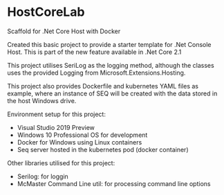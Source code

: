 # HostCoreLab
Scaffold for .Net Core Host with Docker

Created this basic project to provide a starter template for .Net Console Host.  This is part of the new feature available in .Net Core 2.1

This project utilises SeriLog as the logging method, although the classes uses the provided Logging from Microsoft.Extensions.Hosting.

This project also provides Dockerfile and kubernetes YAML files as example, where an instance of SEQ will be created with the data stored in the host Windows drive.

Environment setup for this project:
- Visual Studio 2019 Preview
- Windows 10 Professional OS for development
- Docker for Windows using Linux containers
- Seq server hosted in the kubernetes pod (docker container)

Other libraries utilised for this project:
- Serilog: for loggin
- McMaster Command Line util: for processing command line options
